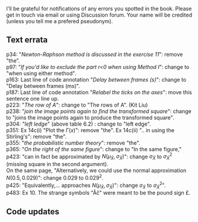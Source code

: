 I'll be grateful for notifications of any errors you spotted in the book. Please get in touch via email or using Discussion forum. Your name will be credited (unless you tell me a prefered pseudonym).

## Text errata
p34: "_Newton-Raphson method is discussed in the exercise 11_": remove "the".<br>
p97: "_If you'd like to exclude the part r<0 when using Method I_": change to "when using either method".<br>
p163: Last line of code annotation "_Delay between frames (s)_": change to "Delay between frames (ms)".<br>
p187: Last line of code annotation "_Relabel the ticks on the axes_": move this sentence one line up.<br>
p223: "_The row of A_": change to "The rows of A". (Kit Liu) <br>
p238: "_join the image points again to find the transformed square_": change to "joins the image points again to produce the transformed square".<br>
p304: "_left ledge_" (above table 6.2) : change to "left edge".<br>
p351: Ex 14c(i) "Plot the $\Gamma(x)$": remove "the". Ex 14c(ii) ".. in using the Stirling's": remove "the".<br>
p355: "_the probabilistic number theory_": remove "the".<br>
p365: "_On the right of the same figure_": change to "In the same figure,"<br>
p423: "can in fact be approximated by $N(\mu_\bar{X}, \sigma_\bar{X})$": change $\sigma_\bar{X}$ to $\sigma^2_\bar{X}$ (missing square in the second argument).<br>
On the same page, "Alternatively, we could use the normal approximation $N(0.5, 0.029)$": change $0.029$ to $0.029^2$.<br>
p425: "Equivalently,... approaches $N(\mu_\bar{X}, \sigma_\bar{X})$": change $\sigma_\bar{X}$ to $\sigma^2_\bar{X}$". <br>
p483: Ex 10. The strange symbols "Âč" were meant to be the pound sign £. 

## Code updates


